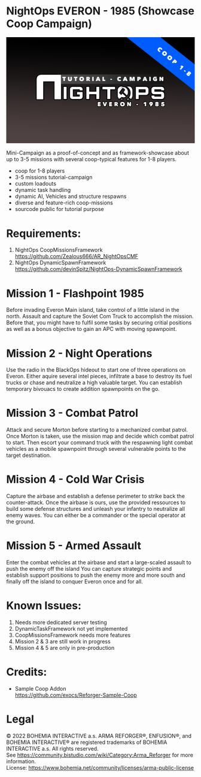 NightOps EVERON - 1985 (Showcase Coop Campaign)
=======
![no](https://github.com/Zealous666/AR_NightOps1985/blob/main/Art/no_everon.png)

Mini-Campaign as a proof-of-concept and as framework-showcase about up to 3-5 missions with several coop-typical features for 1-8 players.

- coop for 1-8 players
- 3-5 missions tutorial-campaign
- custom loadouts
- dynamic task handling
- dynamic AI, Vehicles and structure respawns
- diverse and feature-rich coop-missions
- sourcode public for tutorial purpose
  
Requirements:
===
1. NightOps CoopMissionsFramework
https://github.com/Zealous666/AR_NightOpsCMF
2. NightOps DynamicSpawnFramework
https://github.com/devinSpitz/NightOps-DynamicSpawnFramework
  

Mission 1 - Flashpoint 1985
===

Before invading Everon Main island, take control of a little island in the north.
Assault and capture the Soviet Com Truck to accomplish the mission. Before that, you might have to fulfil some tasks by securing critial positions as well as a bonus objective to gain an APC with moving spawnpoint.

Mission 2 - Night Operations
===

Use the radio in the BlackOps hideout to start one of three operations on Everon.
Either aquire several intel pieces, infiltrate a base to destroy its fuel trucks or chase and neutralize a high valuable target. You can establish temporary bivouacs to create addition spawnpoints on the go.


Mission 3 - Combat Patrol
===

Attack and secure Morton before starting to a mechanized combat patrol.
Once Morton is taken, use the mission map and decide which combat patrol to start. Then escort your command truck with the respawning light combat vehicles as a mobile spawnpoint through several vulnerable points to the target destination.


Mission 4 - Cold War Crisis
===

Capture the airbase and establish a defense perimeter to strike back the counter-attack.
Once the airbase is ours, use the provided ressources to build some defense structures and unleash your infantry to neutralize all enemy waves. You can either be a commander or the special operator at the ground.


Mission 5 - Armed Assault
===

Enter the combat vehicles at the airbase and start a large-scaled assault to push the enemy off the island
You can capture strategic points and establish support positions to push the enemy more and more south and finally off the island to conquer Everon once and for all.



Known Issues:
=====
1. Needs more dedicated server testing
2. DynamicTaskFramework not yet implemented
3. CoopMissionsFramework needs more features
4. Mission 2 & 3 are still work in progress
5. Mission 4 & 5 are only in pre-production



Credits:
=======
* Sample Coop Addon  
https://github.com/exocs/Reforger-Sample-Coop



Legal
=======
© 2022 BOHEMIA INTERACTIVE a.s. ARMA REFORGER®, ENFUSION®, and BOHEMIA INTERACTIVE® are registered trademarks of BOHEMIA INTERACTIVE a.s. All rights reserved.  
See https://community.bistudio.com/wiki/Category:Arma_Reforger for more information.  
License: https://www.bohemia.net/community/licenses/arma-public-license
